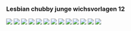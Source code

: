 ### Lesbian chubby junge wichsvorlagen 12
![](http://x.imagefapusercontent.com/u/ilovemywife/4104456/1567240850/1.jpg)
![](http://x.imagefapusercontent.com/u/ilovemywife/4104456/1471531792/2.jpg)
![](http://x.imagefapusercontent.com/u/ilovemywife/4104456/117109551/3.jpg)
![](http://x.imagefapusercontent.com/u/ilovemywife/4104456/762706048/4.jpg)
![](http://x.imagefapusercontent.com/u/ilovemywife/4104456/660242732/5.jpg)
![](http://x.imagefapusercontent.com/u/ilovemywife/4104456/737208900/6.jpg)
![](http://x.imagefapusercontent.com/u/ilovemywife/4104456/921520933/7.jpg)
![](http://x.imagefapusercontent.com/u/ilovemywife/4104456/1706374195/8.jpg)
![](http://x.imagefapusercontent.com/u/ilovemywife/4104456/1633206752/9.jpg)
![](http://x.imagefapusercontent.com/u/ilovemywife/4104456/925617452/10.jpg)
![](http://x.imagefapusercontent.com/u/ilovemywife/4104456/1050327607/11.jpg)
![](http://x.imagefapusercontent.com/u/ilovemywife/4104456/805700476/12.jpg)
![](http://x.imagefapusercontent.com/u/ilovemywife/4104456/119185459/o10.jpg)
![]()
